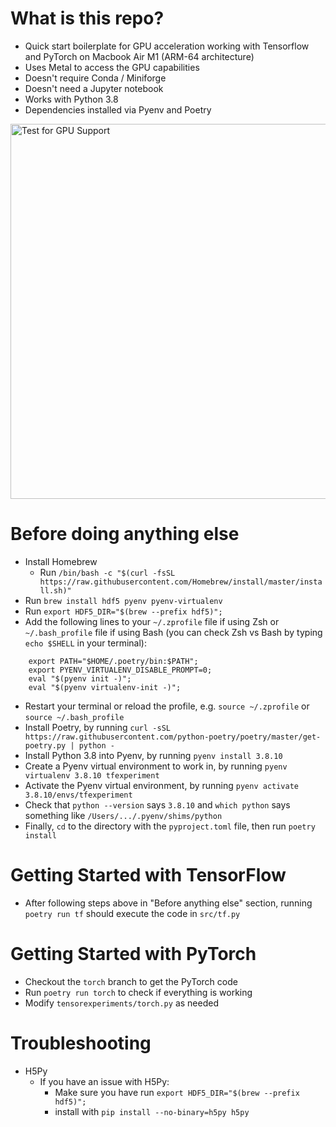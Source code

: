 # What is this repo?

- Quick start boilerplate for GPU acceleration working with Tensorflow and PyTorch on Macbook Air M1 (ARM-64 architecture)
- Uses Metal to access the GPU capabilities
- Doesn't require Conda / Miniforge
- Doesn't need a Jupyter notebook
- Works with Python 3.8
- Dependencies installed via Pyenv and Poetry

<img src="https://user-images.githubusercontent.com/1907805/168153991-1fe4f0bb-9b25-49f8-9c87-c957a4300060.png" alt="Test for GPU Support" width="600" height="auto" />

# Before doing anything else

- Install Homebrew
    - Run `/bin/bash -c "$(curl -fsSL https://raw.githubusercontent.com/Homebrew/install/master/install.sh)"`
- Run `brew install hdf5 pyenv pyenv-virtualenv`
- Run `export HDF5_DIR="$(brew --prefix hdf5)";`
- Add the following lines to your `~/.zprofile` file if using Zsh or `~/.bash_profile` file if using Bash (you can check Zsh vs Bash by typing `echo $SHELL` in your terminal):

```
    export PATH="$HOME/.poetry/bin:$PATH";
    export PYENV_VIRTUALENV_DISABLE_PROMPT=0;
    eval "$(pyenv init -)";
    eval "$(pyenv virtualenv-init -)";
```

- Restart your terminal or reload the profile, e.g. `source ~/.zprofile` or `source ~/.bash_profile`
- Install Poetry, by running `curl -sSL https://raw.githubusercontent.com/python-poetry/poetry/master/get-poetry.py | python -`
- Install Python 3.8 into Pyenv, by running `pyenv install 3.8.10`
- Create a Pyenv virtual environment to work in, by running `pyenv virtualenv 3.8.10 tfexperiment`
- Activate the Pyenv virtual environment, by running `pyenv activate 3.8.10/envs/tfexperiment`
- Check that `python --version` says `3.8.10` and `which python` says something like `/Users/.../.pyenv/shims/python`
- Finally, `cd` to the directory with the `pyproject.toml` file, then run `poetry install`

# Getting Started with TensorFlow

- After following steps above in "Before anything else" section, running `poetry run tf` should execute the code in `src/tf.py`

# Getting Started with PyTorch

- Checkout the `torch` branch to get the PyTorch code
- Run `poetry run torch` to check if everything is working
- Modify `tensorexperiments/torch.py` as needed

# Troubleshooting

- H5Py
    - If you have an issue with H5Py:
        - Make sure you have run `export HDF5_DIR="$(brew --prefix hdf5)";`
        - install with `pip install --no-binary=h5py h5py`